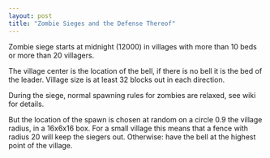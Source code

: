```yaml
---
layout: post
title: "Zombie Sieges and the Defense Thereof"
---
```


Zombie siege starts at midnight (12000) in villages with more than 10 beds
or more than 20 villagers.

The village center is the location of the bell, if there is no bell it is the bed of the
leader.  Village size is at least 32 blocks out in each direction.

During the siege, normal spawning rules for zombies are relaxed, see wiki for details.

But the location of the spawn is chosen at random on a circle 0.9 the village radius, in a 16x6x16 box.
For a small village this means that a fence with radius 20 will keep the siegers out.  Otherwise: have the bell at the highest point of the village.
